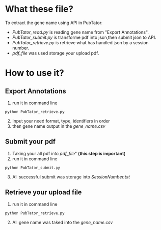 # What these file?
To extract the gene name using API in PubTator:
- *PubTator_read.py* is reading gene name from "Export Annotations".
- *PubTator_submit.py* is transforme pdf into json,then submit json to API.
- *PubTator_retrieve.py* is retrieve what has handled json by a session number.
- *pdf_file* was used storage your upload pdf.
# How to use it?

## Export Annotations
1. run it in command line
```
python PubTator_retrieve.py
```
2. Input your need format, type, identifiers in order
3. then gene name output in the *gene_name.csv*

## Submit your pdf
1. Taking your all pdf into *pdf_file*" **(this step is important)**
2. run it in command line
```
python PubTator_submit.py
```
3. All successful submit was storage into *SessionNumber.txt*

## Retrieve your upload file

1. run it in command line
```
python PubTator_retrieve.py
```
2. All gene name was taked into the *gene_name.csv*
